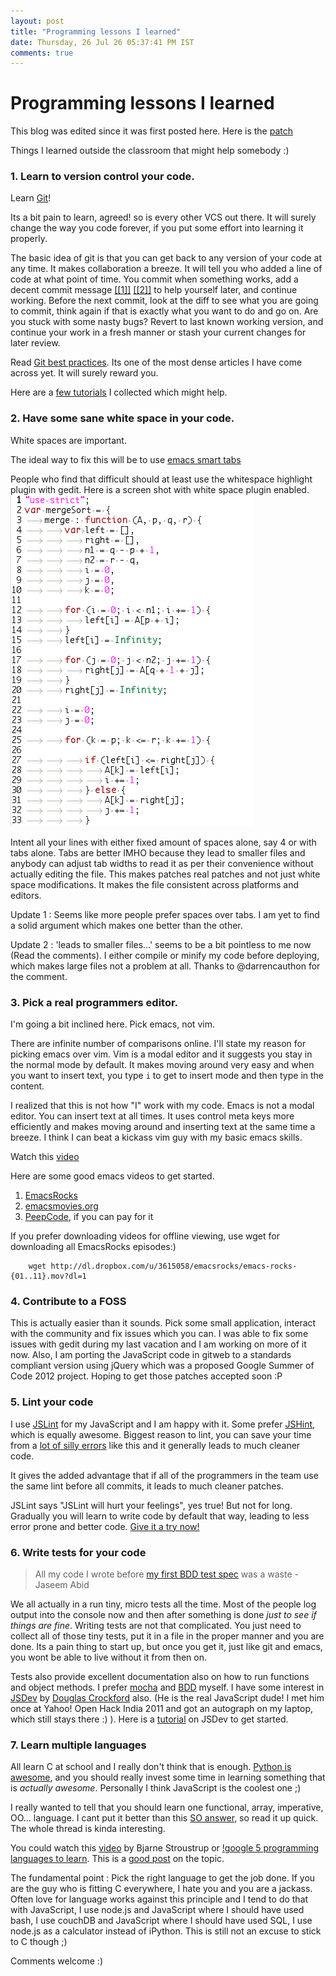 ```yaml
---
layout: post
title: "Programming lessons I learned"
date: Thursday, 26 Jul 26 05:37:41 PM IST
comments: true
---
```

# Programming lessons I learned

This blog was edited since it was first posted here. Here is the
[patch](https://github.com/jaseemabid/jaseemabid.github.com/commit/5a04ab501fa1f1ddbb88f63ff737f365c701a940)

Things I learned outside the classroom that might help somebody :)

### 1. Learn to version control your code.

Learn [Git](http://git-scm.com)!

Its a bit pain to learn, agreed! so is every other VCS out there. It will surely
change the way you code forever, if you put some effort into learning it
properly.

The basic idea of git is that you can get back to any version of your code at
any time. It makes collaboration a breeze. It will tell you who added a line of
code at what point of time. You commit when something works, add a decent commit
message
[[[1]]](http://tbaggery.com/2008/04/19/a-note-about-git-commit-messages.html)
[[[2]]](https://github.com/erlang/otp/wiki/Writing-good-commit-messages) to help
yourself later, and continue working. Before the next commit, look at the diff
to see what you are going to commit, think again if that is exactly what you
want to do and go on. Are you stuck with some nasty bugs? Revert to last known
working version, and continue your work in a fresh manner or stash your current
changes for later review.

Read [Git best practices](http://sethrobertson.github.com/GitBestPractices/).
Its one of the most dense articles I have come across yet. It will surely reward
you.

Here are a [few tutorials](https://gist.github.com/1321592) I collected which
might help.

### 2. Have some sane white space in your code.

White spaces are important.

The ideal way to fix this will be to use [emacs smart
tabs](http://www.emacswiki.org/SmartTabs)

People who find that difficult should at least use the whitespace highlight
plugin with gedit. Here is a screen shot with white space plugin enabled.
![whitespace](../img/ws.png)

Intent all your lines with either fixed amount of spaces alone, say 4 or with
tabs alone. Tabs are better IMHO because they lead to smaller files and anybody
can adjust tab widths to read it as per their convenience without actually
editing the file. This makes patches real patches and not just white space
modifications. It makes the file consistent across platforms and editors.

Update 1 : Seems like more people prefer spaces over tabs. I am yet to find a
solid argument which makes one better than the other.

Update 2 : 'leads to smaller files...' seems to be a bit pointless to me now
(Read the comments). I either compile or minify my code before deploying, which
makes large files not a problem at all. Thanks to @darrencauthon for the
comment.

### 3. Pick a real programmers editor.

I'm going a bit inclined here. Pick emacs, not vim.

There are infinite number of comparisons online. I'll state my reason for
picking emacs over vim. Vim is a modal editor and it suggests you stay in the
normal mode by default. It makes moving around very easy and when you want to
insert text, you type `i` to get to insert mode and then type in the content.

I realized that this is not how "I" work with my code. Emacs is not a modal
editor. You can insert text at all times. It uses control meta keys more
efficiently and makes moving around and inserting text at the same time a
breeze. I think I can beat a kickass vim guy with my basic emacs skills.

Watch this [video](http://emacsrocks.com/e02.html)

Here are some good emacs videos to get started.

1. [EmacsRocks](http://emacsrocks.com/)
2. [emacsmovies.org](http://emacsmovies.org/)
3. [PeepCode](https://peepcode.com/products/meet-emacs/), if you can pay for it

If you prefer downloading videos for offline viewing, use wget for downloading
all EmacsRocks episodes:)

```
    wget http://dl.dropbox.com/u/3615058/emacsrocks/emacs-rocks-{01..11}.mov?dl=1
```

### 4. Contribute to a FOSS

This is actually easier than it sounds. Pick some small application, interact
with the community and fix issues which you can. I was able to fix some issues
with gedit during my last vacation and I am working on more of it now. Also, I
am porting the JavaScript code in gitweb to a standards compliant version using
jQuery which was a proposed Google Summer of Code 2012 project. Hoping to get
those patches accepted soon :P

### 5. Lint your code

I use [JSLint](http://www.jslint.com/) for my JavaScript and I am happy with it.
Some prefer [JSHint](http://www.jshint.com/), which is equally awesome. Biggest
reason to lint, you can save your time from a [lot of silly
errors](http://blog.safeshepherd.com/23/how-one-missing-var-ruined-our-launch/)
like this and it generally leads to much cleaner code.

It gives the added advantage that if all of the programmers in the team use the
same lint before all commits, it leads to much cleaner patches.

JSLint says "JSLint will hurt your feelings", yes true! But not for long.
Gradually you will learn to write code by default that way, leading to less
error prone and better code. [Give it a try
now!](http://net.tutsplus.com/tutorials/javascript-ajax/quick-tip-using-jslint/)

### 6. Write tests for your code

> All my code I wrote before [my first BDD test
> spec](https://github.com/jaseemabid/git/blob/gitweb/gitweb/static/js/test/dateTime.spec.js)
> was a waste - Jaseem Abid

We all actually in a run tiny, micro tests all the time. Most of the people log
output into the console now and then after something is done *just to see if
things are fine*. Writing tests are not that complicated. You just need to
collect all of those tiny tests, put it in a file in the proper manner and you
are done. Its a pain thing to start up, but once you get it, just like git and
emacs, you wont be able to live without it from then on.

Tests also provide excellent documentation also on how to run functions and
object methods. I prefer [mocha](http://visionmedia.github.com/mocha/) and
[BDD](http://en.wikipedia.org/wiki/Behavior-driven_development) myself. I have
some interest in [JSDev](https://github.com/douglascrockford/JSDev/) by [Douglas
Crockford](http://crockford.com/) also. (He is the real JavaScript dude! I met
him once at Yahoo! Open Hack India 2011 and got an autograph on my laptop, which
still stays there :) ). Here is a
[tutorial](http://net.tutsplus.com/tutorials/javascript-ajax/meet-crockfords-jsdev/)
on JSDev to get started.

### 7. Learn multiple languages

All learn C at school and I really don't think that is enough. [Python is
awesome](http://xkcd.com/353/), and you should really invest some time in
learning something that is *actually awesome*. Personally I think JavaScript is
the coolest one ;)

I really wanted to tell that you should learn one functional, array, imperative,
OO... language. I cant put it better than this [SO
answer](http://stackoverflow.com/a/3958962/501945), so read it up quick. The
whole thread is kinda interesting.

You could watch this [video](http://www.youtube.com/watch?v=NvWTnIoQZj4) by
Bjarne Stroustrup or [!google 5 programming languages to
learn](https://www.google.com/search?q=5+programming+languages+to+learn). This
is a [good post](http://bluebones.net/2006/09/five-programming-languages/) on
the topic.

The fundamental point : Pick the right language to get the job done. If you are
the guy who is fitting C everywhere, I hate you and you are a jackass. Often
love for language works against this principle and I tend to do that with
JavaScript, I use node.js and JavaScript where I should have used bash, I use
couchDB and JavaScript where I should have used SQL, I use node.js as a
calculator instead of iPython. This is still not an excuse to stick to C though
;)

Comments welcome :)
